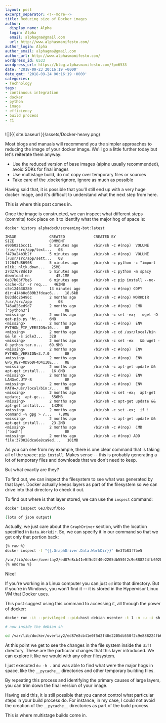 ```yaml
---
layout: post
excerpt_separator: <!--more-->
title: Reducing size of Docker images
author:
  display_name: Alpha
  login: Alpha
  email: alphagma@gmail.com
  url: http://www.alphasmanifesto.com/
author_login: Alpha
author_email: alphagma@gmail.com
author_url: http://www.alphasmanifesto.com/
wordpress_id: 6533
wordpress_url: https://blog.alphasmanifesto.com/?p=6533
date: '2018-09-23 20:16:19 +0000'
date_gmt: '2018-09-24 00:16:19 +0000'
categories:
- Technology
tags:
- continuous integration
- docker
- python
- image
- efficiency
- build process
- ci
---
```


![]({{ site.baseurl }}/assets/Docker-heavy.png)

Most blogs and manuals will recommend you the simpler approaches to reducing the image of your docker image. We'll go a little further today but let's reiterate them anyway:

- Use the reduced version of base images (alpine usually recommended), avoid SDKs for final images
- Use multistage build, do not copy over temporary files or sources
- Take care of the .dockerignore, ignore as much as possible

Having said that, it is possible that you'll still end up with a very huge docker image, and it's difficult to understand what the next step from here.

This is where this post comes in.

<!--more-->

Once the image is constructed, we can inspect what different steps (commits) took place on it to identify what the major hog of space is:

```
docker history alphadock/screaming-bot:latest

IMAGE               CREATED             CREATED BY                                        SIZE                COMMENT
e90b021bcc11        5 minutes ago       /bin/sh -c #(nop)  VOLUME [/usr/src/app/text...   0B
f479a24b3b2f        5 minutes ago       /bin/sh -c #(nop)  VOLUME [/usr/src/app/sett...   0B
1f2647d86908        5 minutes ago       /bin/sh -c python -c "import nltk; nltk.down...   25MB
27d27678dd10        5 minutes ago       /bin/sh -c python -m spacy download en            45.1MB
6e37b83f7be5        6 minutes ago       /bin/sh -c pip install --no-cache-dir -r req...   463MB
c5e124630280        13 minutes ago      /bin/sh -c #(nop) COPY dir:414b0e689b3fdeac6...   18.6kB
b83ddc2b496c        2 months ago        /bin/sh -c #(nop) WORKDIR /usr/src/app            0B
746a826ed9d7        2 months ago        /bin/sh -c #(nop)  CMD ["python3"]                0B
<missing>           2 months ago        /bin/sh -c set -ex;   wget -O get-pip.py 'ht...   6MB
<missing>           2 months ago        /bin/sh -c #(nop)  ENV PYTHON_PIP_VERSION=10...   0B
<missing>           2 months ago        /bin/sh -c cd /usr/local/bin  && ln -s idle3...   32B
<missing>           2 months ago        /bin/sh -c set -ex   && wget -O python.tar.x...   69.9MB
<missing>           2 months ago        /bin/sh -c #(nop)  ENV PYTHON_VERSION=3.7.0       0B
<missing>           2 months ago        /bin/sh -c #(nop)  ENV GPG_KEY=0D96DF4D4110E...   0B
<missing>           2 months ago        /bin/sh -c apt-get update && apt-get install...   16.8MB
<missing>           2 months ago        /bin/sh -c #(nop)  ENV LANG=C.UTF-8               0B
<missing>           2 months ago        /bin/sh -c #(nop)  ENV PATH=/usr/local/bin:/...   0B
<missing>           2 months ago        /bin/sh -c set -ex;  apt-get update;  apt-ge...   556MB
<missing>           2 months ago        /bin/sh -c apt-get update && apt-get install...   142MB
<missing>           2 months ago        /bin/sh -c set -ex;  if ! command -v gpg > /...   7.8MB
<missing>           2 months ago        /bin/sh -c apt-get update && apt-get install...   23.2MB
<missing>           2 months ago        /bin/sh -c #(nop)  CMD ["bash"]                   0B
<missing>           2 months ago        /bin/sh -c #(nop) ADD file:370028dca6e8ca9ed...   101MB
```

As you can see from my example, there is one clear command that is taking all of the space: `pip install`. Makes sense -- this is probably generating a lot of temporary files and downloads that we don't need to keep.

But what exactly are they?

To find out, we can inspect the filesystem to see what was generated by that layer. Docker actually keeps layers as part of the filesystem so we can drive into that directory to check it out.

To find out where is that layer stored, we can use the `inspect` command:

```bash
docker inspect 6e37b83f7be5

(lots of json output)
```

Actually, we just care about the `GraphDriver` section, with the location specified in `Data.Workdir`. So, we can specify it in our command so that we get only that portion back:

```bash
{% raw %}
docker inspect -f "{{.GraphDriver.Data.WorkDir}}" 6e37b83f7be5

/var/lib/docker/overlay2/ed87e8cb41e0f5d2f40e2205db550f2c9e888224fb6928f6a1c626176ad2beb3/work
{% endraw %}
```

Nice!

If you're working in a Linux computer you can just `cd` into that directory. But if you're in Windows, you won't find it -- it is stored in the Hypervisor Linux VM that Docker uses.

This post suggest using this command to accessing it, all through the power of docker:

```bash
docker run -it --privileged --pid=host debian nsenter -t 1 -m -u -i sh

# now inside the debian sh

cd /var/lib/docker/overlay2/ed87e8cb41e0f5d2f40e2205db550f2c9e888224fb6928f6a1c626176ad2beb3
```

At this point we get to see the changes in the file system inside the `diff` directory. These are the particular changes that this layer introduced. We can explore it like we would with any other filesystem.

I just executed `du -h .` and was able to find what were the major hogs in space, like the `__pycache__` directories and other temporary building files.

By repeating this process and identifying the primary causes of large layers, you can trim down the final version of your image.

Having said this, it is still possible that you cannot control what particular steps in your build process do. For instance, in my case, I could not avoid the creation of the `__pycache__` directories as part of the build process.

This is where multistage builds come in.